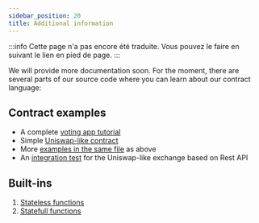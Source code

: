 ```yaml
---
sidebar_position: 20
title: Additional information
---
```

:::info
Cette page n'a pas encore été traduite. Vous pouvez le faire en suivant le lien en pied de page.
:::

We will provide more documentation soon. For the moment, there are several parts of our source code where you can learn about our contract language:

## Contract examples

- A complete [voting app tutorial](https://github.com/alephium/voting-tutorial)
- Simple [Uniswap-like contract](https://github.com/alephium/alephium/blob/master/flow/src/test/scala/org/alephium/flow/core/VMSpec.scala#L877-L985)
- More [examples in the same file](https://github.com/alephium/alephium/blob/master/flow/src/test/scala/org/alephium/flow/core/VMSpec.scala) as above
- An [integration test](https://github.com/alephium/alephium/blob/master/app/src/it/scala/org/alephium/app/SmartContractTest.scala) for the Uniswap-like exchange based on Rest API

## Built-ins

1. [Stateless functions](https://github.com/alephium/alephium/blob/master/protocol/src/main/scala/org/alephium/protocol/vm/lang/BuiltIn.scala#L195-L218)
2. [Statefull functions](https://github.com/alephium/alephium/blob/master/protocol/src/main/scala/org/alephium/protocol/vm/lang/BuiltIn.scala#L383-L411)
